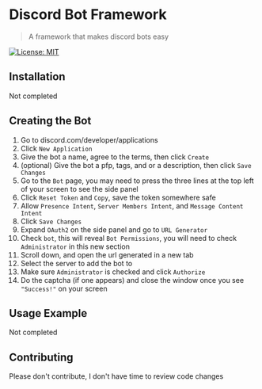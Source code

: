 # Discord Bot Framework

> A framework that makes discord bots easy

[![License: MIT](https://img.shields.io/badge/License-MIT-yellow.svg)](https://opensource.org/licenses/MIT)

## Installation

Not completed

## Creating the Bot
1. Go to discord.com/developer/applications
2. Click `New Application`
3. Give the bot a name, agree to the terms, then click `Create`
4. (optional) Give the bot a pfp, tags, and or a description, then click `Save Changes`
5. Go to the `Bot` page, you may need to press the three lines at the top left of your screen to see the side panel
6. Click `Reset Token` and `Copy`, save the token somewhere safe
7. Allow `Presence Intent`, `Server Members Intent`, and `Message Content Intent`
8. Click `Save Changes`
9. Expand `OAuth2` on the side panel and go to `URL Generator`
10. Check `bot`, this will reveal `Bot Permissions`, you will need to check `Administrator` in this new section
11. Scroll down, and open the url generated in a new tab
12. Select the server to add the bot to
13. Make sure `Administrator` is checked and click `Authorize`
14. Do the captcha (if one appears) and close the window once you see `"Success!"` on your screen

## Usage Example

Not completed

## Contributing

Please don't contribute, I don't have time to review code changes